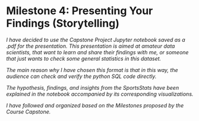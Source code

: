 # Milestone 4: Presenting Your Findings (Storytelling)

*I have decided to use the Capstone Project Jupyter notebook saved as a .pdf for the presentation. This presentation is aimed at amateur data scientists, that want to learn and share their findings with me, or someone that just wants to check some general statistics in this dataset.*

*The main reason why I have chosen this format is that in this way, the audience can check and verify the python SQL code directly.*

*The hypothesis, findings, and insights from the SportsStats have been explained in the notebook accompanied by its corresponding visualizations.*

*I have followed and organized based on the Milestones proposed by the Course Capstone.*

